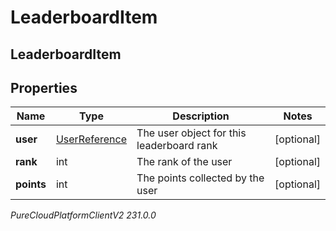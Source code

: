 # LeaderboardItem

## LeaderboardItem

## Properties

|Name | Type | Description | Notes|
|------------ | ------------- | ------------- | -------------|
| **user** | [UserReference](UserReference) | The user object for this leaderboard rank | [optional] |
| **rank** | int | The rank of the user | [optional] |
| **points** | int | The points collected by the user | [optional] |



_PureCloudPlatformClientV2 231.0.0_
